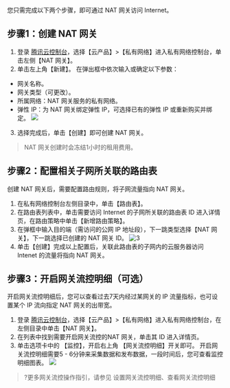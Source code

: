您只需完成以下两个步骤，即可通过 NAT 网关访问 Internet。
## 步骤1：创建 NAT 网关
1. 登录 [腾讯云控制台](https://console.cloud.tencent.com/)，选择【云产品】>【私有网络】进入私有网络控制台，单击左侧【NAT 网关】。
2. 单击左上角【新建】。
在弹出框中依次输入或确定以下参数：
 - 网关名称。
 - 网关类型（可更改）。
 - 所属网络：NAT 网关服务的私有网络。
 - 弹性 IP：为 NAT 网关绑定弹性 IP，可选择已有的弹性 IP 或重新购买并绑定。
  ![](https://main.qcloudimg.com/raw/6ccdfa495f976947f079e32a57223448.png)
3. 选择完成后，单击【创建】即可创建 NAT 网关。

>NAT 网关创建时会冻结1小时的租用费用。

## 步骤2：配置相关子网所关联的路由表
创建 NAT 网关后，需要配置路由规则，将子网流量指向 NAT 网关。
1. 在私有网络控制台左侧目录中，单击【路由表】。
2. 在路由表列表中，单击需要访问 Internet 的子网所关联的路由表 ID 进入详情页，在路由策略中单击【新增路由策略】。
3. 在弹框中输入目的端（需访问的公网 IP 地址段），下一跳类型选择【NAT 网关】，下一跳选择已创建的 NAT 网关 ID。
 ![3](https://main.qcloudimg.com/raw/c5a27147477000a932b4060c1a12cba3.png)
4. 单击【创建】完成以上配置后，关联此路由表的子网内的云服务器访问 Intenet 的流量将指向 NAT 网关。

## 步骤3：开启网关流控明细（可选）
开启网关流控明细后，您可以查看过去7天内经过某网关的 IP 流量指标，也可设置某个 IP 流向指定 NAT 网关的出带宽。
1.	登录 [腾讯云控制台](https://console.cloud.tencent.com/)，选择【云产品】>【私有网络】进入私有网络控制台，在左侧目录中单击【NAT 网关】。
2.	在列表中找到需要开启网关流控的NAT 网关，单击其 ID 进入详情页。
3.	单击选项卡中的 【监控】，开启右上角 【网关流控明细】开关即可。
开启网关流控明细需要5 - 6分钟来采集数据和发布数据，一段时间后，您可查看监控明细图表。
 ![](https://main.qcloudimg.com/raw/303636f1463bcfbd9fcf376f3da19739.png)
>?更多网关流控操作指引，请参见 设置网关流控明细、查看网关流控明细

